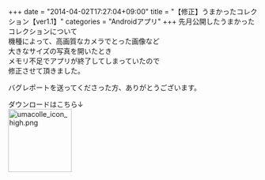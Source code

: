 +++
date = "2014-04-02T17:27:04+09:00"
title = "【修正】うまかったコレクション【ver1.1】"
categories = "Androidアプリ"
+++
先月公開したうまかったコレクションについて  
機種によって、高画質なカメラでとった画像など  
大きなサイズの写真を開いたとき  
メモリ不足でアプリが終了してしまっていたので  
修正させて頂きました。  
  
バグレポートを送ってくださった方、ありがとうございます。  
  
  
ダウンロードはこちら↓  
<a href="https://play.google.com/store/apps/details?id=com.fc2.blog.zaburoapp.mayrecipebook" target="_blank"><img src="/images/umacolle_icon_high.png" alt="umacolle_icon_high.png" border="0" width="128" height="128" /></a>
